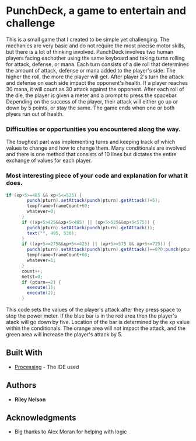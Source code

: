 
# PunchDeck, a game to entertain and challenge

This is a small game that I created to be simple yet challenging. The mechanics are very basic and do not require the most precise motor skills, but there is a lot of thinking involved. PunchDeck involves two human players facing eachother using the same keyboard and taking turns rolling for attack, defense, or mana. Each turn consists of a die roll that determines the amount of attack, defense or mana added to the player's side. The higher the roll, the more the player will get. After player 2's turn the attack and defense on each side impact the opponent's health. If a player reaches 30 mana, it will count as 30 attack against the opponent. After each roll of the die, the player is given a meter and a prompt to press the spacebar.  Depending on the success of the player, their attack will either go up or down by 5 points, or stay the same. The game ends when one or both plyers run out of health.
 

### Difficulties or opportunities you encountered along the way.

The toughest part was implementing turns and keeping track of which values to change and how to change them. Many conditionals are involved and there is one method that consists of 10 lines but dictates the entire exchange of values for each player. 

### Most interesting piece of your code and explanation for what it does.

```Java
if (xp+5>=485 && xp+5<=525) {
        punch(pturn).setAttack(punch(pturn).getAttack()+5);
        tempframe=frameCount+60;
        whatever=0;
      }
      if ((xp+5>425&&xp+5<485) || (xp+5>525&&xp+5<575)) {
        punch(pturn).setAttack(punch(pturn).getAttack());
        text("", 495, 530);
      } 
      if ((xp+5>=275&&xp+5<=425) || (xp+5>=575 && xp+5<=725)) {
        punch(pturn).setAttack(punch(pturn).getAttack()==0?0:punch(pturn).getAttack()-5);        
        tempframe=frameCount+60;
        whatever=1;
      }
      count++;
      metst=0;
      if (pturn==2) {
        execute(1);
        execute(2);
      }
```
This code sets the values of the player's attack after they press space to stop the power meter. If the blue bar is in the red area then the player's atack will go down by five. Location of the bar is determined by the xp value within the conditionals. The orange area will not impact the attack, and the green area will increase the player's attack by 5.
## Built With

* [Processing](https://processing.org/) - The IDE used

## Authors

* **Riley Nelson** 

## Acknowledgments

* Big thanks to Alex Moran for helping with logic

